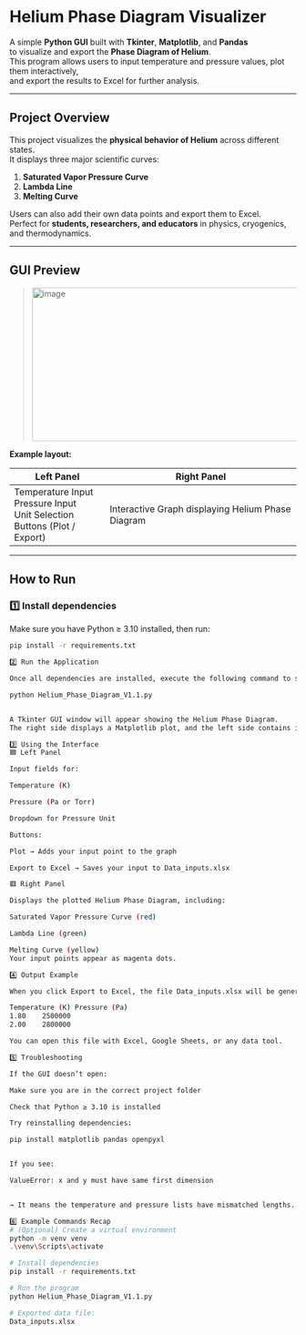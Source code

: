 # Helium Phase Diagram Visualizer  

A simple **Python GUI** built with **Tkinter**, **Matplotlib**, and **Pandas**  
to visualize and export the **Phase Diagram of Helium**.  
This program allows users to input temperature and pressure values, plot them interactively,  
and export the results to Excel for further analysis.

---

## Project Overview

This project visualizes the **physical behavior of Helium** across different states.  
It displays three major scientific curves:

1. **Saturated Vapor Pressure Curve**  
2. **Lambda Line**  
3. **Melting Curve**

Users can also add their own data points and export them to Excel.  
Perfect for **students, researchers, and educators** in physics, cryogenics, and thermodynamics.

---

## GUI Preview

> <img width="478" height="270" alt="image" src="https://github.com/user-attachments/assets/19bfac24-65a4-4208-a708-cf7b15065231" />

**Example layout:**

| **Left Panel** | **Right Panel** |
|----------------|----------------|
| Temperature Input<br>Pressure Input<br>Unit Selection<br>Buttons (Plot / Export) | Interactive Graph displaying Helium Phase Diagram |

---
## How to Run

### 1️⃣ Install dependencies
Make sure you have Python ≥ 3.10 installed, then run:

```bash
pip install -r requirements.txt

2️⃣ Run the Application

Once all dependencies are installed, execute the following command to start the program:

python Helium_Phase_Diagram_V1.1.py


A Tkinter GUI window will appear showing the Helium Phase Diagram.
The right side displays a Matplotlib plot, and the left side contains input fields and buttons.

3️⃣ Using the Interface
🟦 Left Panel

Input fields for:

Temperature (K)

Pressure (Pa or Torr)

Dropdown for Pressure Unit

Buttons:

Plot → Adds your input point to the graph

Export to Excel → Saves your input to Data_inputs.xlsx

🟥 Right Panel

Displays the plotted Helium Phase Diagram, including:

Saturated Vapor Pressure Curve (red)

Lambda Line (green)

Melting Curve (yellow)
Your input points appear as magenta dots.

4️⃣ Output Example

When you click Export to Excel, the file Data_inputs.xlsx will be generated in the same directory:

Temperature (K)	Pressure (Pa)
1.80	2500000
2.00	2800000

You can open this file with Excel, Google Sheets, or any data tool.

5️⃣ Troubleshooting

If the GUI doesn’t open:

Make sure you are in the correct project folder

Check that Python ≥ 3.10 is installed

Try reinstalling dependencies:

pip install matplotlib pandas openpyxl


If you see:

ValueError: x and y must have same first dimension


→ It means the temperature and pressure lists have mismatched lengths.

6️⃣ Example Commands Recap
# (Optional) Create a virtual environment
python -m venv venv
.\venv\Scripts\activate

# Install dependencies
pip install -r requirements.txt

# Run the program
python Helium_Phase_Diagram_V1.1.py

# Exported data file:
Data_inputs.xlsx


